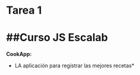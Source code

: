 # Tarea 1
##Curso JS Escalab
====================
**CookApp:**
* LA aplicación para registrar las mejores recetas*
